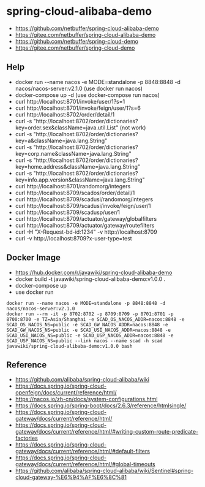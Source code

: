 # spring-cloud-alibaba-demo
* https://github.com/netbuffer/spring-cloud-alibaba-demo
* https://gitee.com/netbuffer/spring-cloud-alibaba-demo
* https://github.com/netbuffer/spring-cloud-demo
* https://gitee.com/netbuffer/spring-cloud-demo

## Help
* docker run --name nacos -e MODE=standalone -p 8848:8848 -d nacos/nacos-server:v2.1.0  (use docker run nacos)
* docker-compose up -d  (use docker-compose run nacos)
* curl http://localhost:8701/invoke/user/1?s=1
* curl http://localhost:8701/invoke/feign/user/1?s=6
* curl http://localhost:8702/order/detail/1
* curl -s "http://localhost:8702/order/dictionaries?key=order.sex&className=java.util.List" (not work)
* curl -s "http://localhost:8702/order/dictionaries?key=a&className=java.lang.String"
* curl -s "http://localhost:8702/order/dictionaries?key=corp.name&className=java.lang.String"
* curl -s "http://localhost:8702/order/dictionaries?key=home.address&className=java.lang.String"
* curl -s "http://localhost:8702/order/dictionaries?key=info.app.version&className=java.lang.String"
* curl http://localhost:8701/randomorg/integers
* curl http://localhost:8709/scados/order/detail/1
* curl http://localhost:8709/scadusi/randomorg/integers
* curl http://localhost:8709/scadusi/invoke/feign/user/1
* curl http://localhost:8709/scadusp/user/1
* curl http://localhost:8709/actuator/gateway/globalfilters
* curl http://localhost:8709/actuator/gateway/routefilters
* curl -H "X-Request-bd-id:1234" -v http://localhost:8709
* curl -v http://localhost:8709?x-user-type=test

## Docker Image
* https://hub.docker.com/r/javawiki/spring-cloud-alibaba-demo
* docker build -t javawiki/spring-cloud-alibaba-demo:v1.0.0 .
* docker-compose up
* use docker run
```shell
docker run --name nacos -e MODE=standalone -p 8848:8848 -d nacos/nacos-server:v2.1.0
docker run --rm -it -p 8702:8702 -p 8709:8709 -p 8701:8701 -p 8700:8700 -e TZ=Asia/Shanghai -e SCAD_OS_NACOS_ADDR=nacos:8848 -e SCAD_OS_NACOS_NS=public -e SCAD_GW_NACOS_ADDR=nacos:8848 -e SCAD_GW_NACOS_NS=public -e SCAD_USI_NACOS_ADDR=nacos:8848 -e SCAD_USI_NACOS_NS=public -e SCAD_USP_NACOS_ADDR=nacos:8848 -e SCAD_USP_NACOS_NS=public --link nacos --name scad -h scad javawiki/spring-cloud-alibaba-demo:v1.0.0 bash
```

## Reference
* https://github.com/alibaba/spring-cloud-alibaba/wiki
* https://docs.spring.io/spring-cloud-openfeign/docs/current/reference/html/
* https://nacos.io/zh-cn/docs/system-configurations.html
* https://docs.spring.io/spring-boot/docs/2.6.3/reference/htmlsingle/
* https://docs.spring.io/spring-cloud-gateway/docs/current/reference/html/
* https://docs.spring.io/spring-cloud-gateway/docs/current/reference/html/#writing-custom-route-predicate-factories
* https://docs.spring.io/spring-cloud-gateway/docs/current/reference/html/#default-filters
* https://docs.spring.io/spring-cloud-gateway/docs/current/reference/html/#global-timeouts
* https://github.com/alibaba/spring-cloud-alibaba/wiki/Sentinel#spring-cloud-gateway-%E6%94%AF%E6%8C%81
